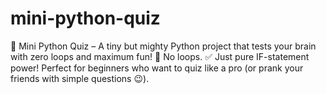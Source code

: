 # mini-python-quiz
🎯 Mini Python Quiz – A tiny but mighty Python project that tests your brain with zero loops and maximum fun! 🚫 No loops. ✅ Just pure IF-statement power! Perfect for beginners who want to quiz like a pro (or prank your friends with simple questions 😉).
